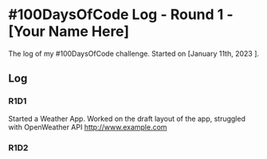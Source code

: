 # #100DaysOfCode Log - Round 1 - [Your Name Here]

The log of my #100DaysOfCode challenge. Started on [January 11th, 2023 ].

## Log

### R1D1 
Started a Weather App. Worked on the draft layout of the app, struggled with OpenWeather API http://www.example.com

### R1D2
